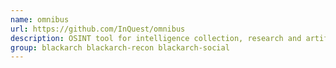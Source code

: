 ```yaml
---
name: omnibus
url: https://github.com/InQuest/omnibus
description: OSINT tool for intelligence collection, research and artifact management.
group: blackarch blackarch-recon blackarch-social
---
```

